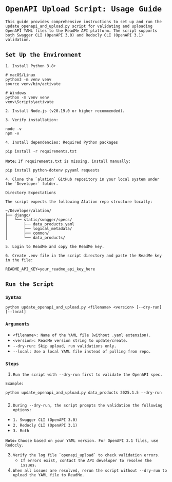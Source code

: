 # **`OpenAPI Upload Script: Usage Guide`**

`This guide provides comprehensive instructions to set up and run the update_openapi_and_upload.py script for validating and uploading OpenAPI YAML files to the ReadMe API platform. The script supports both Swagger CLI (OpenAPI 3.0) and Redocly CLI (OpenAPI 3.1) validation.`

## **`Set Up the Environment`**

`1. Install Python 3.8+`

```
# macOS/Linux
python3 -m venv venv
source venv/bin/activate

# Windows
python -m venv venv
venv\Scripts\activate
```

`2. Install Node.js (v20.19.0 or higher recommended).`

`3. Verify installation:`

```
node -v
npm -v
```

`4. Install dependencies: Required Python packages`

```
pip install -r requirements.txt
```

**`Note:`** `If requirements.txt is missing, install manually:`

```
pip install python-dotenv pyyaml requests
```

``4. Clone the `alation` GitHub repository in your local system under the `Developer` folder.``

`Directory Expectations`

`The script expects the following Alation repo structure locally:`

```
~/Developer/alation/
├── django/
│   └── static/swagger/specs/
│       ├── data_products.yaml
│       ├── logical_metadata/
│       ├── common/
│       └── data_products/
```

`5. Login to ReadMe and copy the ReadMe key.`

`6. Create .env file in the script directory and paste the ReadMe key in the file:`

```
README_API_KEY=your_readme_api_key_here
```

## **`Run the Script`**

### **`Syntax`**

```
python update_openapi_and_upload.py <filename> <version> [--dry-run] [--local]
```

### **`Arguments`**

* `<filename>: Name of the YAML file (without .yaml extension).`  
* `<version>: ReadMe version string to update/create.`  
* `--dry-run: Skip upload, run validations only.`  
* `--local: Use a local YAML file instead of pulling from repo.`

### **`Steps`**

1. `Run the script with --dry-run first to validate the OpenAPI spec.` 

`Example:`

```
python update_openapi_and_upload.py data_products 2025.1.5 --dry-run
```

### 

2. `During --dry-run, the script prompts the validation the following options:`  
* `1. Swagger CLI (OpenAPI 3.0)`  
* `2. Redocly CLI (OpenAPI 3.1)`  
* `3. Both`

**`Note:`** `Choose based on your YAML version. For OpenAPI 3.1 files, use Redocly.`

3. ``Verify the log file `openapi_upload` to check validation errors.``  
   * `If errors exist, contact the API developer to resolve the issues.`  
4. `When all issues are resolved, rerun the script without --dry-run to upload the YAML file to ReadMe.`

